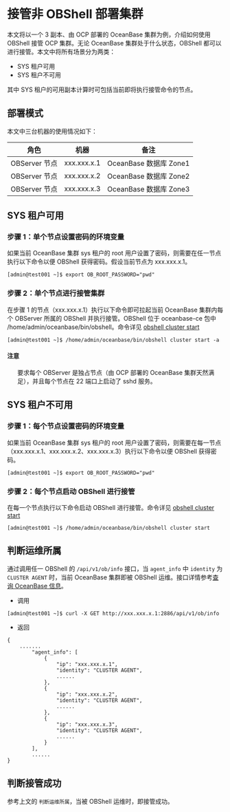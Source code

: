 # 接管非 OBShell 部署集群

本文将以一个 3 副本、由 OCP 部署的 OceanBase 集群为例，介绍如何使用 OBShell 接管 OCP 集群。无论 OceanBase 集群处于什么状态，OBShell 都可以进行接管。本文中将所有场景分为两类：

- SYS 租户可用
- SYS 租户不可用

其中 SYS 租户的可用副本计算时可包括当前即将执行接管命令的节点。

## 部署模式

本文中三台机器的使用情况如下：

| 角色 | 机器 | 备注 |
| --- | --- | --- |
| OBServer 节点 | xxx.xxx.x.1 | OceanBase 数据库 Zone1 |
| OBServer 节点 | xxx.xxx.x.2 | OceanBase 数据库 Zone2 |
| OBServer 节点 | xxx.xxx.x.3 | OceanBase 数据库 Zone3 |

## SYS 租户可用

### 步骤 1：单个节点设置密码的环境变量

如果当前 OceanBase 集群 sys 租户的 root 用户设置了密码，则需要在任一节点执行以下命令以便 OBShell 获得密码。假设当前节点为 xxx.xxx.x.1。

```shell
[admin@test001 ~]$ export OB_ROOT_PASSWORD="pwd"
```

### 步骤 2：单个节点进行接管集群

在步骤 1 的节点（xxx.xxx.x.1）执行以下命令即可拉起当前 OceanBase 集群内每个 OBServer 所属的 OBShell 并执行接管。OBShell 位于 oceanbase-ce 包中 /home/admin/oceanbase/bin/obshell。命令详见 [obshell cluster start](../300.obshell-clients/200.cluster-commands.md)

```shell
[admin@test001 ~]$ /home/admin/oceanbase/bin/obshell cluster start -a
```

<main id="notice" type='notice'>
<h4>注意</h4>
<ul>
要求每个 OBServer 是独占节点（由 OCP 部署的 OceanBase 集群天然满足），并且每个节点在 22 端口上启动了 sshd 服务。
</ul>
</main>

## SYS 租户不可用

### 步骤 1：每个节点设置密码的环境变量

如果当前 OceanBase 集群 sys 租户的 root 用户设置了密码，则需要在每一节点（xxx.xxx.x.1、xxx.xxx.x.2、xxx.xxx.x.3）执行以下命令以便 OBShell 获得密码。

```shell
[admin@test001 ~]$ export OB_ROOT_PASSWORD="pwd"
```

### 步骤 2：每个节点启动 OBShell 进行接管

在每一个节点执行以下命令启动 OBShell 进行接管。命令详见 [obshell cluster start](../300.obshell-clients/200.cluster-commands.md)

```shell
[admin@test001 ~]$ /home/admin/oceanbase/bin/obshell cluster start
```

## 判断运维所属

通过调用任一 OBShell 的 `/api/v1/ob/info` 接口，当 `agent_info` 中 `identity` 为 `CLUSTER AGENT` 时，当前 OceanBase 集群即被 OBShell 运维。接口详情参考[查询 OceanBase 信息](../400.obshell-api-reference/1800.get-oceanbase-info.md)。

- 调用

```shell
[admin@test001 ~]$ curl -X GET http://xxx.xxx.x.1:2886/api/v1/ob/info
```

- 返回

```shell
{
    .......
        "agent_info": [
            {
                "ip": "xxx.xxx.x.1",
                "identity": "CLUSTER AGENT",
                ......
            },
            {
                "ip": "xxx.xxx.x.2",
                "identity": "CLUSTER AGENT",
                ......
            },
            {
                "ip": "xxx.xxx.x.3",
                "identity": "CLUSTER AGENT",
                ......
            }
        ],
        ......
}
```

## 判断接管成功

参考上文的 `判断运维所属`，当被 OBShell 运维时，即接管成功。
